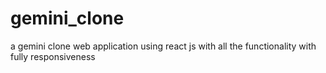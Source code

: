 # gemini_clone
a gemini clone web application using react js with all the functionality with fully responsiveness
